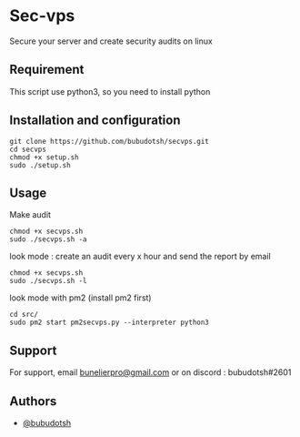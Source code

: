 # Sec-vps

Secure your server and create security audits on linux




## Requirement

This script use python3, so you need to install python

## Installation and configuration

```
git clone https://github.com/bubudotsh/secvps.git
cd secvps
chmod +x setup.sh
sudo ./setup.sh
```

## Usage

Make audit

```
chmod +x secvps.sh
sudo ./secvps.sh -a
```

look mode : create an audit every x hour and send the report by email

```
chmod +x secvps.sh
sudo ./secvps.sh -l
```

look mode with pm2 (install pm2 first)

```
cd src/
sudo pm2 start pm2secvps.py --interpreter python3
```


## Support

For support, email bunelierpro@gmail.com or on discord : bubudotsh#2601


## Authors

- [@bubudotsh](https://www.github.com/bubudotsh)